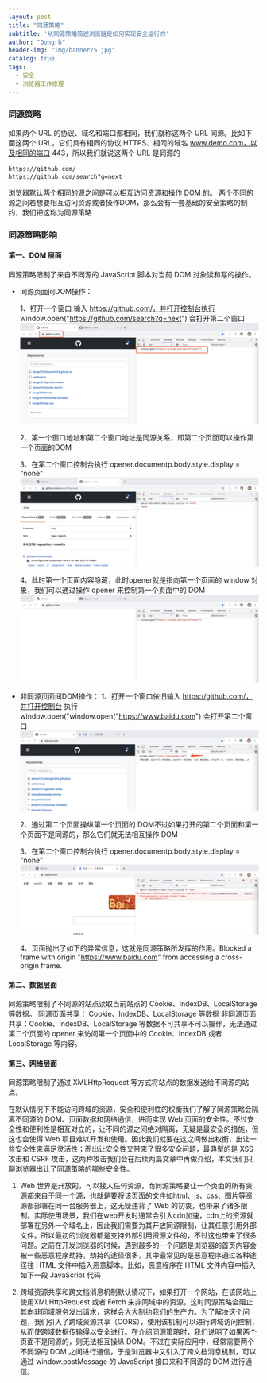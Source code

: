 ```yaml
---
layout: post
title: "同源策略"
subtitle: '从同源策略简述浏览器是如何实现安全运行的'
author: "Dongrh"
header-img: "img/banner/5.jpg"
catalog: true
tags:
  - 安全
  - 浏览器工作原理
---
```



### 同源策略
如果两个 URL 的协议、域名和端口都相同，我们就称这两个 URL 同源。比如下面这两个 URL，它们具有相同的协议 HTTPS、相同的域名 www.demo.com，以及相同的端口 443，所以我们就说这两个 URL 是同源的
```
https://github.com/
https://github.com/search?q=next
```
浏览器默认两个相同的源之间是可以相互访问资源和操作 DOM 的。
两个不同的源之间若想要相互访问资源或者操作DOM，那么会有一套基础的安全策略的制约，我们把这称为同源策略


### 同源策略影响

#### 第一、DOM 层面
同源策略限制了来自不同源的 JavaScript 脚本对当前 DOM 对象读和写的操作。
- 同源页面间DOM操作：

  1、打开一个窗口 输入 https://github.com/，并打开控制台执行 window.open("https://github.com/search?q=next") 会打开第二个窗口
  ![PNG](/img/safe/1.pic_hd.jpg)

  2、第一个窗口地址和第二个窗口地址是同源关系，即第二个页面可以操作第一个页面的DOM

  3、在第二个窗口控制台执行 opener.documentp.body.style.display = "none"
  ![PNG](/img/safe/2.pic_hd.jpg)

  4、此时第一个页面内容隐藏，此时opener就是指向第一个页面的 window 对象，我们可以通过操作 opener 来控制第一个页面中的 DOM
  ![PNG](/img/safe/3.pic_hd.jpg)

- 非同源页面间DOM操作：
  1、打开一个窗口依旧输入 https://github.com/，并打开控制台 执行 window.open("window.open("https://www.baidu.com") 会打开第二个窗口
  ![PNG](/img/safe/4.pic_hd.jpg)

  2、通过第二个页面操纵第一个页面的 DOM不过如果打开的第二个页面和第一个页面不是同源的，那么它们就无法相互操作 DOM

  3、在第二个窗口控制台执行 opener.documentp.body.style.display = "none"
  ![PNG](/img/safe/5.pic_hd.jpg)

  4、页面抛出了如下的异常信息，这就是同源策略所发挥的作用。Blocked a frame with origin "https://www.baidu.com" from accessing a cross-origin frame.

#### 第二、数据层面
同源策略限制了不同源的站点读取当前站点的 Cookie、IndexDB、LocalStorage 等数据。
同源页面共享： Cookie、IndexDB、LocalStorage 等数据
非同源页面共享：Cookie、IndexDB、LocalStorage 等数据不可共享不可以操作，无法通过第二个页面的 opener 来访问第一个页面中的 Cookie、IndexDB 或者 LocalStorage 等内容。

#### 第三、网络层面
同源策略限制了通过 XMLHttpRequest 等方式将站点的数据发送给不同源的站点。

在默认情况下不能访问跨域的资源，安全和便利性的权衡我们了解了同源策略会隔离不同源的 DOM、页面数据和网络通信，进而实现 Web 页面的安全性。不过安全性和便利性是相互对立的，让不同的源之间绝对隔离，无疑是最安全的措施，但这也会使得 Web 项目难以开发和使用。因此我们就要在这之间做出权衡，出让一些安全性来满足灵活性；而出让安全性又带来了很多安全问题，最典型的是 XSS 攻击和 CSRF 攻击，这两种攻击我们会在后续两篇文章中再做介绍，本文我们只聊浏览器出让了同源策略的哪些安全性。

1. Web 世界是开放的，可以接入任何资源，而同源策略要让一个页面的所有资源都来自于同一个源，也就是要将该页面的文件如html、js、css、图片等资源都部署在同一台服务器上，这无疑违背了 Web 的初衷，也带来了诸多限制。实际使用场景，我们在web开发时通常会引入cdn加速，cdn上的资源就部署在另外一个域名上，因此我们需要为其开放同源限制，让其任意引用外部文件。所以最初的浏览器都是支持外部引用资源文件的，不过这也带来了很多问题。之前在开发浏览器的时候，遇到最多的一个问题是浏览器的首页内容会被一些恶意程序劫持，劫持的途径很多，其中最常见的是恶意程序通过各种途径往 HTML 文件中插入恶意脚本。比如，恶意程序在 HTML 文件内容中插入如下一段 JavaScript 代码


2. 跨域资源共享和跨文档消息机制默认情况下，如果打开一个网站，在该网站上使用XMLHttpRequest 或者 Fetch 来非同域中的资源，这时同源策略会阻止其向非同域服务发出请求，这样会大大制约我们的生产力。为了解决这个问题，我们引入了跨域资源共享（CORS），使用该机制可以进行跨域访问控制，从而使跨域数据传输得以安全进行。在介绍同源策略时，我们说明了如果两个页面不是同源的，则无法相互操纵 DOM。不过在实际应用中，经常需要两个不同源的 DOM 之间进行通信，于是浏览器中又引入了跨文档消息机制，可以通过 window.postMessage 的 JavaScript 接口来和不同源的 DOM 进行通信。
